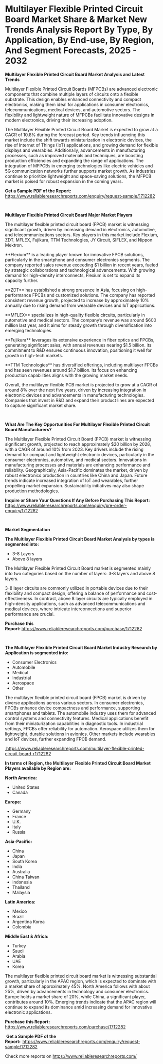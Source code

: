 <p><h1>Multilayer Flexible Printed Circuit Board Market Share & Market New Trends Analysis Report By Type, By Application, By End-use, By Region, And Segment Forecasts, 2025 - 2032</h1></p><p><strong>Multilayer Flexible Printed Circuit Board Market Analysis and Latest Trends</strong></p>
<p><p>Multilayer Flexible Printed Circuit Boards (MFPCBs) are advanced electronic components that combine multiple layers of circuits onto a flexible substrate. This design enables enhanced connectivity and compact electronics, making them ideal for applications in consumer electronics, telecommunications, medical devices, and automotive sectors. The flexibility and lightweight nature of MFPCBs facilitate innovative designs in modern electronics, driving their increasing adoption.</p><p>The Multilayer Flexible Printed Circuit Board Market is expected to grow at a CAGR of 10.8% during the forecast period. Key trends influencing this market include the shift towards miniaturization in electronic devices, the rise of Internet of Things (IoT) applications, and growing demand for flexible displays and wearables. Additionally, advancements in manufacturing processes, such as improved materials and techniques, are boosting production efficiencies and expanding the range of applications. The integration of MFPCBs in emerging technologies like electric vehicles and 5G communication networks further supports market growth. As industries continue to prioritize lightweight and space-saving solutions, the MFPCB market is poised for robust expansion in the coming years.</p></p>
<p><strong>Get a Sample PDF of the Report:&nbsp;</strong> <a href="https://www.reliableresearchreports.com/enquiry/request-sample/1712282?utm_campaign=3060&utm_medium=2&utm_source=Github&utm_content=ia&utm_term=28032025&utm_id=multilayer-flexible-printed-circuit-board">https://www.reliableresearchreports.com/enquiry/request-sample/1712282</a></p>
<p>&nbsp;</p>
<p><strong>Multilayer Flexible Printed Circuit Board Major Market Players</strong></p>
<p><p>The multilayer flexible printed circuit board (FPCB) market is witnessing significant growth, driven by increasing demand in electronics, automotive, and telecommunications sectors. Key players in this market include Flexium, ZDT, MFLEX, Fujikura, TTM Technologies, JY Circuit, SIFLEX, and Nippon Mektron.</p><p>**Flexium** is a leading player known for innovative FPCB solutions, particularly in the smartphone and consumer electronics segments. The company reported sales revenue exceeding $1 billion in recent years, fueled by strategic collaborations and technological advancements. With growing demand for high-density interconnects, Flexium is set to expand its capacity further.</p><p>**ZDT** has established a strong presence in Asia, focusing on high-performance FPCBs and customized solutions. The company has reported consistent revenue growth, projected to increase by approximately 10% annually due to rising demand from wearable devices and IoT applications.</p><p>**MFLEX** specializes in high-quality flexible circuits, particularly in automotive and medical sectors. The company’s revenue was around $600 million last year, and it aims for steady growth through diversification into emerging technologies.</p><p>**Fujikura** leverages its extensive experience in fiber optics and FPCBs, generating significant sales, with annual revenues nearing $1.5 billion. Its commitment to R&D ensures continuous innovation, positioning it well for growth in high-tech markets.</p><p>**TTM Technologies** has diversified offerings, including multilayer FPCBs and has seen revenues around $1.7 billion. Its focus on enhancing production capabilities aligns with the growing market needs.</p><p>Overall, the multilayer flexible PCB market is projected to grow at a CAGR of around 8% over the next five years, driven by increasing integration in electronic devices and advancements in manufacturing technologies. Companies that invest in R&D and expand their product lines are expected to capture significant market share.</p></p>
<p>&nbsp;</p>
<p><strong>What Are The Key Opportunities For Multilayer Flexible Printed Circuit Board Manufacturers?</strong></p>
<p><p>The Multilayer Flexible Printed Circuit Board (FPCB) market is witnessing significant growth, projected to reach approximately $20 billion by 2028, with a CAGR of around 10% from 2023. Key drivers include the rising demand for compact and lightweight electronic devices, particularly in the consumer electronics, automotive, and medical sectors. Innovations in manufacturing processes and materials are enhancing performance and reliability. Geographically, Asia-Pacific dominates the market, driven by robust electronics production in countries like China and Japan. Future trends indicate increased integration of IoT and wearables, further propelling market expansion. Sustainability initiatives may also shape production methodologies.</p></p>
<p><strong>Inquire or Share Your Questions If Any Before Purchasing This Report:</strong> <a href="https://www.reliableresearchreports.com/enquiry/pre-order-enquiry/1712282?utm_campaign=3060&utm_medium=2&utm_source=Github&utm_content=ia&utm_term=28032025&utm_id=multilayer-flexible-printed-circuit-board">https://www.reliableresearchreports.com/enquiry/pre-order-enquiry/1712282</a></p>
<p>&nbsp;</p>
<p><strong>Market Segmentation</strong></p>
<p><strong>The Multilayer Flexible Printed Circuit Board Market Analysis by types is segmented into:</strong></p>
<p><ul><li>3-8 Layers</li><li>Above 8 layers</li></ul></p>
<p><p>The Multilayer Flexible Printed Circuit Board market is segmented mainly into two categories based on the number of layers: 3-8 layers and above 8 layers. </p><p>3-8 layer circuits are commonly utilized in portable devices due to their flexibility and compact design, offering a balance of performance and cost-effectiveness. In contrast, above 8 layer circuits are typically employed in high-density applications, such as advanced telecommunications and medical devices, where intricate interconnections and superior performance are crucial.</p></p>
<p><strong>Purchase this Report:&nbsp;</strong><a href="https://www.reliableresearchreports.com/purchase/1712282?utm_campaign=3060&utm_medium=2&utm_source=Github&utm_content=ia&utm_term=28032025&utm_id=multilayer-flexible-printed-circuit-board">https://www.reliableresearchreports.com/purchase/1712282</a></p>
<p>&nbsp;</p>
<p><strong>The Multilayer Flexible Printed Circuit Board Market Industry Research by Application is segmented into:</strong></p>
<p><ul><li>Consumer Electronics</li><li>Automobile</li><li>Medical</li><li>Industrial</li><li>Aerospace</li><li>Other</li></ul></p>
<p><p>The multilayer flexible printed circuit board (FPCB) market is driven by diverse applications across various sectors. In consumer electronics, FPCBs enhance device compactness and performance, supporting smartphones and tablets. The automobile industry uses them for advanced control systems and connectivity features. Medical applications benefit from their miniaturization capabilities in diagnostic tools. In industrial settings, FPCBs offer reliability for automation. Aerospace utilizes them for lightweight, durable solutions in avionics. Other markets include wearables and IoT devices, further expanding FPCB demand.</p></p>
<p><a href="https://www.reliableresearchreports.com/multilayer-flexible-printed-circuit-board-r1712282?utm_campaign=3060&utm_medium=2&utm_source=Github&utm_content=ia&utm_term=28032025&utm_id=multilayer-flexible-printed-circuit-board">&nbsp;https://www.reliableresearchreports.com/multilayer-flexible-printed-circuit-board-r1712282</a></p>
<p><strong>In terms of Region, the Multilayer Flexible Printed Circuit Board Market Players available by Region are:</strong></p>
<p>
    <p> <strong> North America: </strong>
        <ul>
            <li>United States</li>
            <li>Canada</li>
        </ul>
        </p> 
    <p> <strong> Europe: </strong>
        <ul>
            <li>Germany</li>
            <li>France</li>
            <li>U.K.</li>
            <li>Italy</li>
            <li>Russia</li>
        </ul>
        </p> 
    <p> <strong> Asia-Pacific: </strong>
        <ul>
            <li>China</li>
            <li>Japan</li>
            <li>South Korea</li>
            <li>India</li>
            <li>Australia</li>
            <li>China Taiwan</li>
            <li>Indonesia</li>
            <li>Thailand</li>
            <li>Malaysia</li>
        </ul>
        </p> 
    <p> <strong> Latin America: </strong>
        <ul>
            <li>Mexico</li>
            <li>Brazil</li>
            <li>Argentina Korea</li>
            <li>Colombia</li>
        </ul>
        </p> 
    <p> <strong> Middle East & Africa: </strong>
        <ul>
            <li>Turkey</li>
            <li>Saudi</li>
            <li>Arabia</li>
            <li>UAE</li>
            <li>Korea</li>
        </ul>
    </p>
    </p>
<p><p>The multilayer flexible printed circuit board market is witnessing substantial growth, particularly in the APAC region, which is expected to dominate with a market share of approximately 45%. North America follows with about 25%, driven by advancements in technology and consumer electronics. Europe holds a market share of 20%, while China, a significant player, contributes around 10%. Emerging trends indicate that the APAC region will continue to expand its dominance amid increasing demand for innovative electronic applications.</p></p>
<p><strong>Purchase this Report: </strong><a href="https://www.reliableresearchreports.com/purchase/1712282?utm_campaign=3060&utm_medium=2&utm_source=Github&utm_content=ia&utm_term=28032025&utm_id=multilayer-flexible-printed-circuit-board">https://www.reliableresearchreports.com/purchase/1712282</a></p>
<p>&nbsp;<strong>Get a Sample PDF of the Report:&nbsp;&nbsp;</strong><a href="https://www.reliableresearchreports.com/enquiry/request-sample/1712282?utm_campaign=3060&utm_medium=2&utm_source=Github&utm_content=ia&utm_term=28032025&utm_id=multilayer-flexible-printed-circuit-board">https://www.reliableresearchreports.com/enquiry/request-sample/1712282</a></p>
<p><strong></strong></p>
<p>Check more reports on <a href="https://www.reliableresearchreports.com/?utm_campaign=3060&utm_medium=2&utm_source=Github&utm_content=ia&utm_term=28032025&utm_id=multilayer-flexible-printed-circuit-board">https://www.reliableresearchreports.com/</a></p>